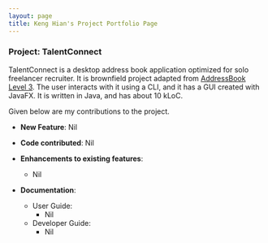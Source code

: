 ```yaml
---
layout: page
title: Keng Hian's Project Portfolio Page
---
```


### Project: TalentConnect

TalentConnect is a desktop address book application optimized for solo freelancer recruiter. It is 
brownfield project adapted from [AddressBook Level 3](https://se-education.org/addressbook-level3/). The 
user interacts with it using a CLI, and it has a GUI created with JavaFX. It is written in Java, and has about 10 kLoC.

Given below are my contributions to the project.

* **New Feature**: Nil

* **Code contributed**: Nil

* **Enhancements to existing features**:
  * Nil

* **Documentation**:
  * User Guide:
    * Nil
  * Developer Guide:
    * Nil
